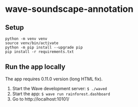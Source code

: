 # wave-soundscape-annotation

## Setup
```
python -m venv venv
source venv/bin/activate
python -m pip install --upgrade pip
pip install -r requirements.txt
```

## Run the app locally 
The app requires 0.11.0 version (long HTML fix).

1. Start the Wave development server: `$ ./waved`
2. Start the app: `$ wave run rainforest.dashboard`
3. Go to http://localhost:10101/